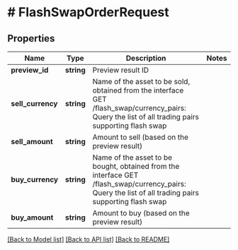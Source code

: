 # # FlashSwapOrderRequest

## Properties

Name | Type | Description | Notes
------------ | ------------- | ------------- | -------------
**preview_id** | **string** | Preview result ID | 
**sell_currency** | **string** | Name of the asset to be sold, obtained from the interface GET /flash_swap/currency_pairs: Query the list of all trading pairs supporting flash swap | 
**sell_amount** | **string** | Amount to sell (based on the preview result) | 
**buy_currency** | **string** | Name of the asset to be bought, obtained from the interface GET /flash_swap/currency_pairs: Query the list of all trading pairs supporting flash swap | 
**buy_amount** | **string** | Amount to buy (based on the preview result) | 

[[Back to Model list]](../../README.md#documentation-for-models) [[Back to API list]](../../README.md#documentation-for-api-endpoints) [[Back to README]](../../README.md)
